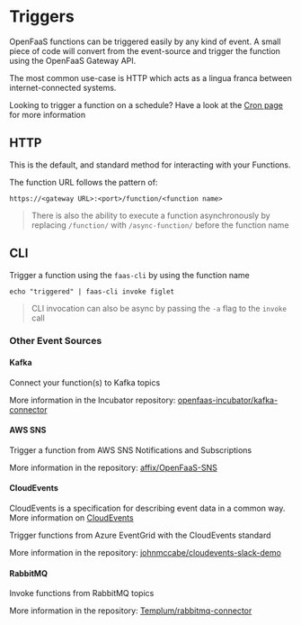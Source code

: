 # Triggers

OpenFaaS functions can be triggered easily by any kind of event. A small piece of code will convert from the event-source and trigger the function using the OpenFaaS Gateway API.

The most common use-case is HTTP which acts as a lingua franca between internet-connected systems.

Looking to trigger a function on a schedule? Have a look at the [Cron page](/reference/cron/) for more information

## HTTP
This is the default, and standard method for interacting with your Functions.

The function URL follows the pattern of:
```
https://<gateway URL>:<port>/function/<function name>
```

> There is also the ability to execute a function asynchronously by replacing `/function/` with `/async-function/` before the function name

## CLI
Trigger a function using the `faas-cli` by using the function name

```
echo "triggered" | faas-cli invoke figlet
```

> CLI invocation can also be async by passing the `-a` flag to the `invoke` call

### Other Event Sources

#### Kafka
Connect your function(s) to Kafka topics

More information in the Incubator repository: [openfaas-incubator/kafka-connector](https://github.com/openfaas-incubator/kafka-connector)

#### AWS SNS
Trigger a function from AWS SNS Notifications and Subscriptions

More information in the repository: [affix/OpenFaaS-SNS](https://github.com/affix/OpenFaaS-SNS)

#### CloudEvents
CloudEvents is a specification for describing event data in a common way. More information on [CloudEvents](https://cloudevents.io/)

Trigger functions from Azure EventGrid with the CloudEvents standard

More information in the repository: [johnmccabe/cloudevents-slack-demo](https://github.com/johnmccabe/cloudevents-slack-demo)

#### RabbitMQ
Invoke functions from RabbitMQ topics

More information in the repository: [Templum/rabbitmq-connector](https://github.com/Templum/rabbitmq-connector)

